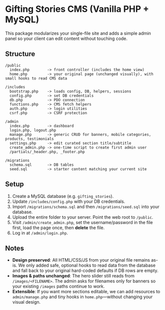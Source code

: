 # Gifting Stories CMS (Vanilla PHP + MySQL)

This package modularizes your single-file site and adds a simple admin panel so your client can edit content without touching code.

## Structure

```
/public
  index.php        -> front controller (includes the home view)
  home.php         -> your original page (unchanged visually), with small hooks to read CMS data

/includes
  bootstrap.php    -> loads config, DB, helpers, sessions
  config.php       -> set DB credentials
  db.php           -> PDO connection
  functions.php    -> CMS fetch helpers
  auth.php         -> login utilities
  csrf.php         -> CSRF protection

/admin
  index.php        -> dashboard
  login.php, logout.php
  manage.php       -> generic CRUD for banners, mobile categories, products, testimonials
  settings.php     -> edit curated section title/subtitle
  create_admin.php -> one-time script to create first admin user
  /partials/_header.php, _footer.php

/migrations
  schema.sql       -> DB tables
  seed.sql         -> starter content matching your current site
```

## Setup

1. Create a MySQL database (e.g. `gifting_stories`).  
2. Update `/includes/config.php` with your DB credentials.
3. Import `/migrations/schema.sql` and then `/migrations/seed.sql` into your database.
4. Upload the entire folder to your server. Point the web root to `/public`.
5. Visit `/admin/create_admin.php`, set the username/password in the file first, load the page once, then **delete** the file.
6. Log in at `/admin/login.php`.

## Notes

- **Design preserved**: All HTML/CSS/JS from your original file remains as-is. We only added safe, optional hooks to read data from the database and fall back to your original hard-coded defaults if DB rows are empty.
- **Images & paths unchanged**: The hero slider still reads from `/images/<FILENAME>`. The admin asks for filenames only for banners so your existing `/images` paths continue to work.
- **Extensible**: If you want more sections editable, we can add resources to `admin/manage.php` and tiny hooks in `home.php`—without changing your visual design.
